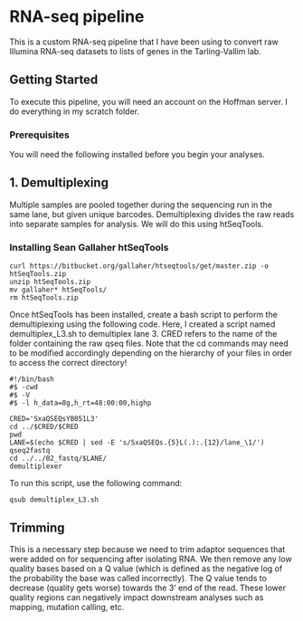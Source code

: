 # RNA-seq pipeline

This is a custom RNA-seq pipeline that I have been using to convert raw Illumina RNA-seq datasets to lists of genes
in the Tarling-Vallim lab.

## Getting Started

To execute this pipeline, you will need an account on the Hoffman server. I do everything in my scratch folder.

### Prerequisites

You will need the following installed before you begin your analyses.

## 1. Demultiplexing

Multiple samples are pooled together during the sequencing run in the same lane, but given unique barcodes. Demultiplexing divides the raw reads into separate samples for analysis. We will do this using htSeqTools.

### Installing Sean Gallaher htSeqTools
```
curl https://bitbucket.org/gallaher/htseqtools/get/master.zip -o htSeqTools.zip
unzip htSeqTools.zip
mv gallaher* htSeqTools/
rm htSeqTools.zip
```
Once htSeqTools has been installed, create a bash script to perform the demultiplexing using the following code. Here, I created a script named demultiplex_L3.sh to demultiplex lane 3. CRED refers to the name of the folder containing the raw qseq files. Note that the cd commands may need to be modified accordingly depending on the hierarchy of your files in order to access the correct directory!
```
#!/bin/bash
#$ -cwd
#$ -V
#$ -l h_data=8g,h_rt=48:00:00,highp

CRED='SxaQSEQsYB051L3'
cd ../$CRED/$CRED
pwd
LANE=$(echo $CRED | sed -E 's/SxaQSEQs.{5}L(.):.{12}/lane_\1/')
qseq2fastq
cd ../../02_fastq/$LANE/
demultiplexer
```
To run this script, use the following command:
```
qsub demultiplex_L3.sh
```
## Trimming
This is a necessary step because we need to trim adaptor sequences that were added on for sequencing after isolating RNA. We then remove any low quality bases based on a Q value (which is defined as the negative log of the probability the base was called incorrectly). The Q value tends to decrease (quality gets worse) towards the 3’ end of the read. These lower quality regions can negatively impact downstream analyses such as mapping, mutation calling, etc.



